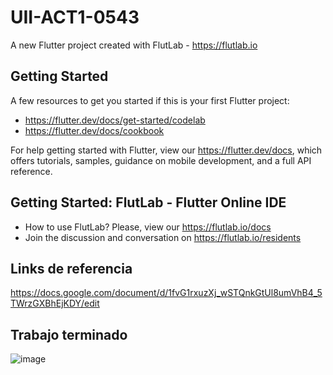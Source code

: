 # UII-ACT1-0543

A new Flutter project created with FlutLab - https://flutlab.io

## Getting Started

A few resources to get you started if this is your first Flutter project:

- https://flutter.dev/docs/get-started/codelab
- https://flutter.dev/docs/cookbook

For help getting started with Flutter, view our
https://flutter.dev/docs, which offers tutorials,
samples, guidance on mobile development, and a full API reference.

## Getting Started: FlutLab - Flutter Online IDE

- How to use FlutLab? Please, view our https://flutlab.io/docs
- Join the discussion and conversation on https://flutlab.io/residents

 ## Links de referencia 
 https://docs.google.com/document/d/1fvG1rxuzXj_wSTQnkGtUl8umVhB4_5TWrzGXBhEjKDY/edit
 
 ## Trabajo terminado 
 ![image](https://github.com/OneDavidrdz131/UII-act1-0543/assets/143547422/f6437c42-a1ff-45b6-ab96-fcd96c7f9577)

 
